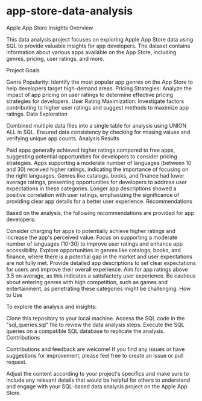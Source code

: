 # app-store-data-analysis 
Apple App Store Insights
Overview

This data analysis project focuses on exploring Apple App Store data using SQL to provide valuable insights for app developers. The dataset contains information about various apps available on the App Store, including genres, pricing, user ratings, and more.

Project Goals

Genre Popularity: Identify the most popular app genres on the App Store to help developers target high-demand areas.
Pricing Strategies: Analyze the impact of app pricing on user ratings to determine effective pricing strategies for developers.
User Rating Maximization: Investigate factors contributing to higher user ratings and suggest methods to maximize app ratings.
Data Exploration

Combined multiple data files into a single table for analysis using UNION ALL in SQL.
Ensured data consistency by checking for missing values and verifying unique app counts.
Analysis Results

Paid apps generally achieved higher ratings compared to free apps, suggesting potential opportunities for developers to consider pricing strategies.
Apps supporting a moderate number of languages (between 10 and 30) received higher ratings, indicating the importance of focusing on the right languages.
Genres like catalogs, books, and finance had lower average ratings, presenting opportunities for developers to address user expectations in these categories.
Longer app descriptions showed a positive correlation with user ratings, emphasizing the significance of providing clear app details for a better user experience.
Recommendations

Based on the analysis, the following recommendations are provided for app developers:

Consider charging for apps to potentially achieve higher ratings and increase the app's perceived value.
Focus on supporting a moderate number of languages (10-30) to improve user ratings and enhance app accessibility.
Explore opportunities in genres like catalogs, books, and finance, where there is a potential gap in the market and user expectations are not fully met.
Provide detailed app descriptions to set clear expectations for users and improve their overall experience.
Aim for app ratings above 3.5 on average, as this indicates a satisfactory user experience.
Be cautious about entering genres with high competition, such as games and entertainment, as penetrating these categories might be challenging.
How to Use

To explore the analysis and insights:

Clone this repository to your local machine.
Access the SQL code in the "sql_queries.sql" file to review the data analysis steps.
Execute the SQL queries on a compatible SQL database to replicate the analysis.
Contributions

Contributions and feedback are welcome! If you find any issues or have suggestions for improvement, please feel free to create an issue or pull request.

Adjust the content according to your project's specifics and make sure to include any relevant details that would be helpful for others to understand and engage with your SQL-based data analysis project on the Apple App Store.
